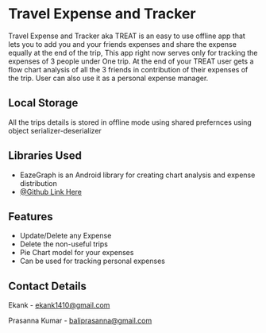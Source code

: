 
# Travel Expense and Tracker

Travel Expense and Tracker aka TREAT is an easy 
to use offline app that lets you to add you and 
your friends expenses and share the expense equally
 at the end of the trip, This app right now serves 
 only for tracking the expenses of 3 people under 
 One trip. At the end of your TREAT user gets a flow
  chart analysis of all the 3 friends in contribution
   of their expenses of the trip. User can also use 
   it as a personal expense manager. 
   
## Local Storage
All the trips details is stored in offline mode using shared prefernces using object serializer-deserializer

## Libraries Used
 - EazeGraph is an Android library for creating chart analysis and expense distribution
- [@Github Link Here](https://github.com/paulroehr/EazeGraph)

## Features

- Update/Delete any Expense 
- Delete the non-useful trips
- Pie Chart model for your expenses
- Can be used for tracking personal expenses
  
## Contact Details

Ekank - ekank1410@gmail.com

Prasanna Kumar - baliprasanna@gmail.com

